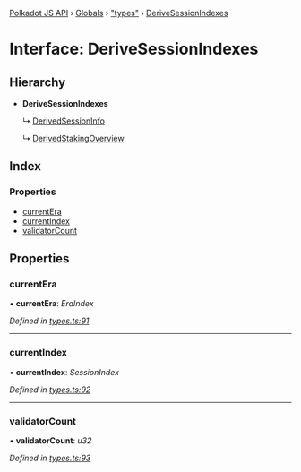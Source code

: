 [Polkadot JS API](../README.md) › [Globals](../globals.md) › ["types"](../modules/_types_.md) › [DeriveSessionIndexes](_types_.derivesessionindexes.md)

# Interface: DeriveSessionIndexes

## Hierarchy

* **DeriveSessionIndexes**

  ↳ [DerivedSessionInfo](_types_.derivedsessioninfo.md)

  ↳ [DerivedStakingOverview](_types_.derivedstakingoverview.md)

## Index

### Properties

* [currentEra](_types_.derivesessionindexes.md#currentera)
* [currentIndex](_types_.derivesessionindexes.md#currentindex)
* [validatorCount](_types_.derivesessionindexes.md#validatorcount)

## Properties

###  currentEra

• **currentEra**: *EraIndex*

*Defined in [types.ts:91](https://github.com/polkadot-js/api/blob/a31921b88e/packages/api-derive/src/types.ts#L91)*

___

###  currentIndex

• **currentIndex**: *SessionIndex*

*Defined in [types.ts:92](https://github.com/polkadot-js/api/blob/a31921b88e/packages/api-derive/src/types.ts#L92)*

___

###  validatorCount

• **validatorCount**: *u32*

*Defined in [types.ts:93](https://github.com/polkadot-js/api/blob/a31921b88e/packages/api-derive/src/types.ts#L93)*
